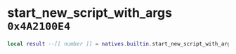 # start_new_script_with_args `0x4A2100E4`

```lua
local result --[[ number ]] = natives.builtin.start_new_script_with_args(_scriptpath --[[ string ]], _args --[[ number ]], _argcount --[[ number ]], _stacksize --[[ number ]])
```